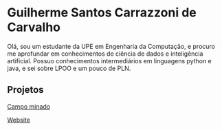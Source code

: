 # Guilherme Santos Carrazzoni de Carvalho

Olá, sou um estudante da UPE em Engenharia da Computação, e procuro me aprofundar em conhecimentos de ciência de dados e inteligência artificial. Possuo conhecimentos intermediários em linguagens python e java, e sei sobre LPOO e um pouco de PLN.

## Projetos

[Campo minado](https://github.com/Alyssonfst/ProjetoLPOO)

[Website](https://github.com/brunobcpro/projeto-web)